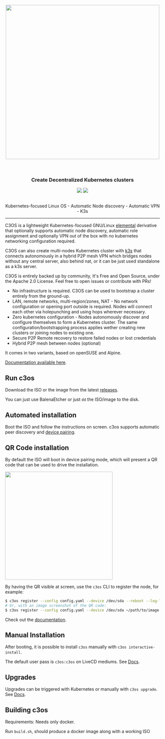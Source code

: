 <h1 align="center">
  <br>
     <img src="https://user-images.githubusercontent.com/2420543/153508410-a806a385-ae3e-417e-b87e-7472f21689e3.png" width=500>
	<br>
<br>
</h1>

<h3 align="center">Create Decentralized Kubernetes clusters </h3>
<p align="center">
  <a href="https://github.com/c3os-io/c3os/issues"><img src="https://img.shields.io/github/issues/c3os-io/c3os"></a>
  <a href="https://quay.io/repository/c3os/c3os"> <img src="https://quay.io/repository/mudler/c3os/status"></a>
</p>

<p align="center">
	 <br>
    Kubernetes-focused Linux OS - Automatic Node discovery - Automatic VPN - K3s
</p>

<hr>

C3OS is a lightweight Kubernetes-focused GNU/Linux [elemental](https://github.com/rancher/elemental-toolkit) derivative that optionally supports automatic node discovery, automatic role assignment and optionally VPN out of the box with no kubernetes networking configuration required. 

C3OS can also create multi-nodes Kubernetes cluster with [k3s](https://k3s.io) that connects autonomously in a hybrid P2P mesh VPN which bridges nodes without any central server, also behind nat, or it can be just used standalone as a k3s server.

C3OS is entirely backed up by community, It's Free and Open Source, under the Apache 2.0 License. Feel free to open issues or contribute with PRs!

- No infrastructure is required. C3OS can be used to bootstrap a cluster entirely from the ground-up.
- LAN, remote networks, multi-region/zones, NAT - No network configuration or opening port outside is required. Nodes will connect each other via holepunching and using hops wherever necessary.
- Zero kubernetes configuration - Nodes autonomously discover and configure themselves to form a Kubernetes cluster. The same configuration/bootstrapping process applies wether creating new clusters or joining nodes to existing one.
- Secure P2P Remote recovery to restore failed nodes or lost credentials
- Hybrid P2P mesh between nodes (optional)

It comes in two variants, based on openSUSE and Alpine.

[Documentation available here](https://docs.c3os.io).

## Run c3os

Download the ISO or the image from the latest [releases](https://github.com/c3os-io/c3os/releases).

You can just use BalenaEtcher or just `dd` the ISO/image to the disk.

## Automated installation

Boot the ISO and follow the instructions on screen. c3os supports automatic peer discovery and [device pairing](https://docs.c3os.io/installation/device_pairing/).

## QR Code installation

By default the ISO will boot in device pairing mode, which will present a QR code that can be used to drive the installation.


<img src="https://user-images.githubusercontent.com/2420543/153488321-07e63e5f-d9e3-48ce-b551-8b457ece14a9.png" height="350">

By having the QR visible at screen, use the `c3os` CLI to register the node, for example:

```bash
$ c3os register --config config.yaml --device /dev/sda --reboot --log-level debug
# Or, with an image screenshot of the QR code:
$ c3os register --config config.yaml --device /dev/sda ~/path/to/image.png
```

Check out the [documentation](https://docs.c3os.io).

## Manual Installation

After booting, it is possible to install `c3os` manually with `c3os interactive-install`.

The default user pass is `c3os:c3os` on LiveCD mediums. See [Docs](https://docs.c3os.io/installation/manual/).

## Upgrades

Upgrades can be triggered with Kubernetes or manually with `c3os upgrade`. See [Docs](https://docs.c3os.io/after_install/upgrades/).

## Building c3os

Requirements: Needs only docker.

Run `build.sh`, should produce a docker image along with a working ISO
